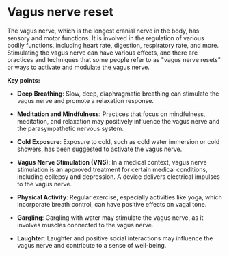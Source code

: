 # Vagus nerve reset

The vagus nerve, which is the longest cranial nerve in the body, has sensory and motor functions. It is involved in the regulation of various bodily functions, including heart rate, digestion, respiratory rate, and more. Stimulating the vagus nerve can have various effects, and there are practices and techniques that some people refer to as "vagus nerve resets" or ways to activate and modulate the vagus nerve.

**Key points:**

* **Deep Breathing**: Slow, deep, diaphragmatic breathing can stimulate the vagus nerve and promote a relaxation response.

* **Meditation and Mindfulness**: Practices that focus on mindfulness, meditation, and relaxation may positively influence the vagus nerve and the parasympathetic nervous system.

* **Cold Exposure**: Exposure to cold, such as cold water immersion or cold showers, has been suggested to activate the vagus nerve.

* **Vagus Nerve Stimulation (VNS)**: In a medical context, vagus nerve stimulation is an approved treatment for certain medical conditions, including epilepsy and depression. A device delivers electrical impulses to the vagus nerve.

* **Physical Activity**: Regular exercise, especially activities like yoga, which incorporate breath control, can have positive effects on vagal tone.

* **Gargling**: Gargling with water may stimulate the vagus nerve, as it involves muscles connected to the vagus nerve.

* **Laughter**: Laughter and positive social interactions may influence the vagus nerve and contribute to a sense of well-being.
